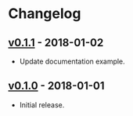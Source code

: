 # Changelog

## [v0.1.1](https://github.com/jeromefroe/lttb-rs/tree/0.1.1) - 2018-01-02

* Update documentation example.

## [v0.1.0](https://github.com/jeromefroe/lttb-rs/tree/0.1.0) - 2018-01-01

* Initial release.
